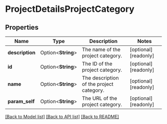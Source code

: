 # ProjectDetailsProjectCategory

## Properties

Name | Type | Description | Notes
------------ | ------------- | ------------- | -------------
**description** | Option<**String**> | The name of the project category. | [optional][readonly]
**id** | Option<**String**> | The ID of the project category. | [optional][readonly]
**name** | Option<**String**> | The description of the project category. | [optional][readonly]
**param_self** | Option<**String**> | The URL of the project category. | [optional][readonly]

[[Back to Model list]](../README.md#documentation-for-models) [[Back to API list]](../README.md#documentation-for-api-endpoints) [[Back to README]](../README.md)


